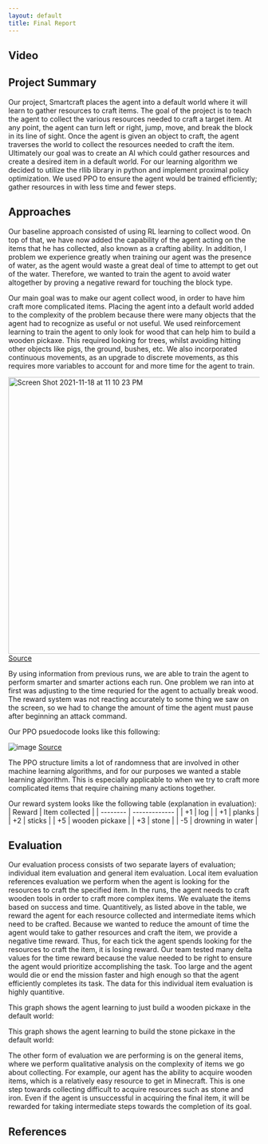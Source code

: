 ```yaml
---
layout: default
title: Final Report
---
```

## Video

## Project Summary
Our project, Smartcraft places the agent into a default world where it will learn to gather resources to craft items. The goal of the project is to teach the agent to collect the various resources needed to craft a target item. At any point, the agent can turn left or right, jump, move, and break the block in its line of sight. Once the agent is given an object to craft, the agent traverses the world to collect the resources needed to craft the item. Ultimately our goal was to create an AI which could gather resources and create a desired item in a default world. For our learning algorithm we decided to utilize the rllib library in python and implement proximal policy optimization. We used PPO to ensure the agent would be trained efficiently; gather resources in with less time and fewer steps.
## Approaches
Our baseline approach consisted of using RL learning to collect wood. On top of that, we have now added the capability of the agent acting on the items that he has collected, also known as a crafting ability. In addition, I problem we experience greatly when training our agent was the presence of water, as the agent would waste a great deal of time to attempt to get out of the water. Therefore, we wanted to train the agent to avoid water altogether by proving a negative reward for touching the block type.

Our main goal was to make our agent collect wood, in order to have him craft more complicated items. Placing the agent into a default world added to the complexity of the problem because there were many objects that the agent had to recognize as useful or not useful. We used reinforcement learning to train the agent to only look for wood that can help him to build a wooden pickaxe. This required looking for trees, whilst avoiding hitting other objects like pigs, the ground, bushes, etc. We also incorporated continuous movements, as an upgrade to discrete movements, as this requires more variables to account for and more time for the agent to train.

<img width="554" alt="Screen Shot 2021-11-18 at 11 10 23 PM" src="https://user-images.githubusercontent.com/47614025/142580320-fcd6e141-6626-4514-8d34-ed4dc558d40e.png"> [Source](https://arxiv.org/pdf/1707.06347.pdf)

By using information from previous runs, we are able to train the agent to perform smarter and smarter actions each run. One problem we ran into at first was adjusting to the time requried for the agent to actually break wood. The reward system was not reacting accurately to some thing we saw on the screen, so we had to change the amount of time the agent must pause after beginning an attack command.

Our PPO psuedocode looks like this following:  

![image](https://user-images.githubusercontent.com/47614025/145696738-76bea018-7307-463d-9417-02f28fbe3552.png)
[Source](https://spinningup.openai.com/en/latest/algorithms/ppo.html#proximal-policy-optimization)

The PPO structure limits a lot of randomness that are involved in other machine learning algorithms, and for our purposes we wanted a stable learning algorithm. This is especially applicable to when we try to craft more complicated items that require chaining many actions together.  

Our reward system looks like the following table (explanation in evaluation):  
| Reward | Item collected |
| -------- | ------------- |
| +1 | log |
| +1 | planks |
| +2 | sticks |
| +5 | wooden pickaxe |
| +3 | stone |
| -5 | drowning in water |

## Evaluation
Our evaluation process consists of two separate layers of evaluation; individual item evaluation and general item evaluation. Local item evaluation references evaluation we perform when the agent is looking for the resources to craft the specified item. In the runs, the agent needs to craft wooden tools in order to craft more complex items. We evaluate the items based on success and time. Quantitively, as listed above in the table, we reward the agent for each resource collected and intermediate items which need to be crafted. Because we wanted to reduce the amount of time the agent would take to gather resources and craft the item, we provide a negative time reward. Thus, for each tick the agent spends looking for the resources to craft the item, it is losing reward. Our team tested many delta values for the time reward because the value needed to be right to ensure the agent would prioritize accomplishing the task. Too large and the agent would die or end the mission faster and high enough so that the agent efficiently completes its task. The data for this individual item evaluation is highly quantitive.  

This graph shows the agent learning to just build a wooden pickaxe in the default world:


This graph shows the agent learning to build the stone pickaxe in the default world:

The other form of evaluation we are performing is on the general items, where we perform qualitative analysis on the complexity of items we go about collecting. For example, our agent has the ability to acquire wooden items, which is a relatively easy resource to get in Minecraft. This is one step towards collecting difficult to acquire resources such as stone and iron. Even if the agent is unsuccessful in acquiring the final item, it will be rewarded for taking intermediate steps towards the completion of its goal.
## References
